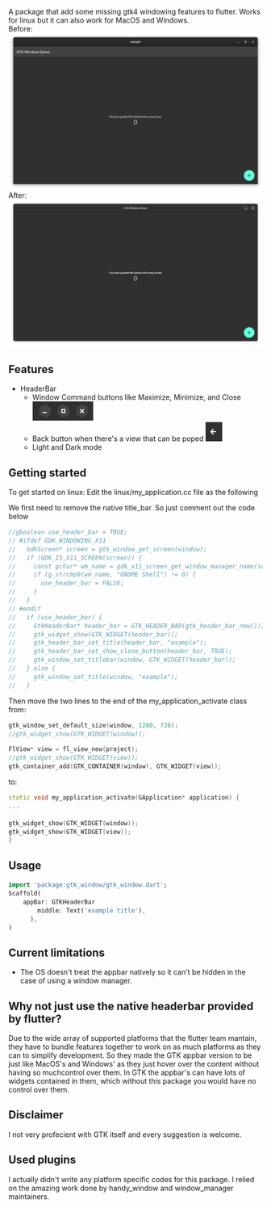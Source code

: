 <!--
This README describes the package. If you publish this package to pub.dev,
this README's contents appear on the landing page for your package.

For information about how to write a good package README, see the guide for
[writing package pages](https://dart.dev/guides/libraries/writing-package-pages).

For general information about developing packages, see the Dart guide for
[creating packages](https://dart.dev/guides/libraries/create-library-packages)
and the Flutter guide for
[developing packages and plugins](https://flutter.dev/developing-packages).
-->

A package that add some missing gtk4 windowing features to flutter. Works for linux but it can also work for MacOS and Windows.   
Before:   
![](images/screen_before.png)
After:   
![](images/screen_after.png)

## Features

 - HeaderBar
    - Window Command buttons like Maximize, Minimize, and Close   
    ![](images/control_buttons.png)
    - Back button when there's a view that can be poped
    ![](images/back_button.png)
    - Light and Dark mode

## Getting started

To get started on linux:
Edit the linux/my_application.cc file as the following

We first need to remove the native title_bar. So just comment out the code below
```cc
//gboolean use_header_bar = TRUE;
// #ifdef GDK_WINDOWING_X11
//   GdkScreen* screen = gtk_window_get_screen(window);
//   if (GDK_IS_X11_SCREEN(screen)) {
//     const gchar* wm_name = gdk_x11_screen_get_window_manager_name(screen);
//     if (g_strcmp0(wm_name, "GNOME Shell") != 0) {
//       use_header_bar = FALSE;
//     }
//   }
// #endif
//   if (use_header_bar) {
//     GtkHeaderBar* header_bar = GTK_HEADER_BAR(gtk_header_bar_new());
//     gtk_widget_show(GTK_WIDGET(header_bar));
//     gtk_header_bar_set_title(header_bar, "example");
//     gtk_header_bar_set_show_close_button(header_bar, TRUE);
//     gtk_window_set_titlebar(window, GTK_WIDGET(header_bar));
//   } else {
//     gtk_window_set_title(window, "example");
//   }
```

Then move the two lines to the end of the my_application_activate class
from:
```cc
gtk_window_set_default_size(window, 1280, 720);
//gtk_widget_show(GTK_WIDGET(window));
```
```cc
FlView* view = fl_view_new(project);
//gtk_widget_show(GTK_WIDGET(view));
gtk_container_add(GTK_CONTAINER(window), GTK_WIDGET(view));
```

to:
```cc
static void my_application_activate(GApplication* application) {
...

gtk_widget_show(GTK_WIDGET(window));
gtk_widget_show(GTK_WIDGET(view));
}
```
## Usage

```dart
import 'package:gtk_window/gtk_window.dart';
Scaffold(
    appBar: GTKHeaderBar
        middle: Text('example title'),
      ),
)
```

## Current limitations
 - The OS doesn't treat the appbar natively so it can't be hidden in the case of using a window manager.
## Why not just use the native headerbar provided by flutter?
Due to the wide array of supported platforms that the flutter team mantain, they have to bundle features together to work on as much platforms as they can to simplify development. So they made the GTK appbar version to be just like MacOS's and Windows' as they just hover over the content without having so muchcontrol over them. In GTK the appbar's can have lots of widgets contained in them, which without this package you would have no control over them.

## Disclaimer
I not very profecient with GTK itself and every suggestion is welcome.

## Used plugins
I actually didn't write any platform specific codes for this package. I relied on the amazing work done by handy_window and window_manager maintainers.
